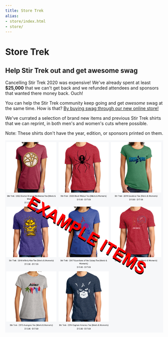 ```yaml
---
title: Store Trek
alias:
- store/index.html
- store/
---
```


# Store Trek
<div class="icon-hr"></div>

##  Help Stir Trek out and get awesome swag

Cancelling Stir Trek 2020 was expensive! We've already spent at least **$25,000** that we can't get back and we refunded attendees and sponsors that wanted there money back. Ouch!

You can help the Stir Trek community keep going and get *awesome* swag at the same time. How is that? 
[By buying swag through our new online store!](https://www.marktapparel.com/store/c55/Stir_Trek.html)

We've currated a selection of brand new items and previous Stir Trek shirts that we can reprint, in both men's and women's cuts where possible.

Note: These shirts don't have the year, edition, or sponsors printed on them.

<center><a href="https://www.marktapparel.com/store/c55/Stir_Trek.html"><img src="/images/store-trek.png" alt="A selection of Store Trek items" style="max-width: 100%"></a></center>

<br>